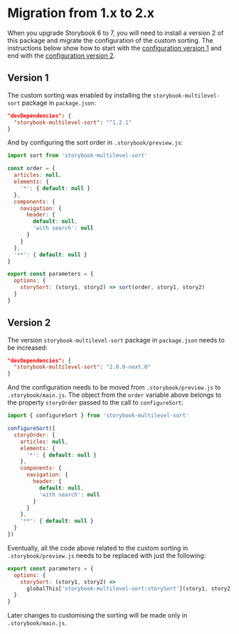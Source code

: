 # Migration from 1.x to 2.x

When you upgrade Storybook 6 to 7, you will need to install a version 2 of this package and migrate the configuration of the custom sorting. The instructions below show how to start with the [configuration version 1] and end with the [configuration version 2].

## Version 1

The custom sorting was enabled by installing the `storybook-multilevel-sort` package in `package.json`:

```json
"devDependencies": {
  "storybook-multilevel-sort": "^1.2.1"
}
```

And by configuring the sort order in `.storybook/preview.js`:

```js
import sort from 'storybook-multilevel-sort'

const order = {
  articles: null,
  elements: {
    '*': { default: null }
  },
  components: {
    navigation: {
      header: {
        default: null,
        'with search': null
      }
    }
  },
  '**': { default: null }
}

export const parameters = {
  options: {
    storySort: (story1, story2) => sort(order, story1, story2)
  }
}
```

## Version 2

The version `storybook-multilevel-sort` package in `package.json` needs to be increased:

```json
"devDependencies": {
  "storybook-multilevel-sort": "2.0.0-next.0"
}
```

And the configuration needs to be moved from `.storybook/preview.js` to `.storybook/main.js`. The object from the `order` variable above belongs to the property `storyOrder` passed to the call to `configureSort`:

```js
import { configureSort } from 'storybook-multilevel-sort'

configureSort({
  storyOrder: {
    articles: null,
    elements: {
      '*': { default: null }
    },
    components: {
      navigation: {
        header: {
          default: null,
          'with search': null
        }
      }
    },
    '**': { default: null }
  }
})
```

Eventually, all the code above related to the custom sorting in `.storybook/preview.js` needs to be replaced with just the following:

```js
export const parameters = {
  options: {
    storySort: (story1, story2) =>
      globalThis['storybook-multilevel-sort:storySort'](story1, story2)
  }
}
```

Later changes to customising the sorting will be made only in `.storybook/main.js`.

[configuration version 1]: https://github.com/prantlf/storybook-multilevel-sort/tree/v1.x/example/.storybook
[configuration version 2]: https://github.com/prantlf/storybook-multilevel-sort/tree/master/example/.storybook
